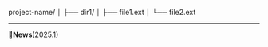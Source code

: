 project-name/
│
├── dir1/
│   ├── file1.ext
│   └── file2.ext

---
:triangular_flag_on_post:**News**(2025.1)
